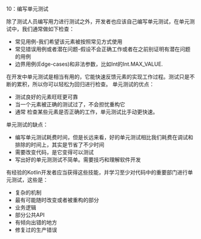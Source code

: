 10：编写单元测试

除了测试人员编写用力进行测试之外，开发者也应该自己编写单元测试，在单元测试中，我们通常做如下检查：

- 常见用例-我们希望该元素被按照常见方式使用
- 常见错误用例或者潜在问题-假设不会正确工作或者在之前别证明有潜在问题的用例
- 边界用例(Edge-cases)和非法参数，比如Int的Int.MAX_VALUE.

在开发中单元测试是相当有用的，它能快速反馈元素的实现工作过程。测试只是不断的累积，所以你可以轻松为回归进行检查。
单元测试的优点：

- 测试良好的元素旺旺更可靠
- 当一个元素被正确的测试过了，不会担忧重构它
- 通常 检查某些元素是否正确的工作，单元测试比手动更快速。

单元测试的缺点：

- 编写单元测试耗费时间，但是长远来看，好的单元测试相比我们耗费在调试和排除的时间上，其实是节省了不少时间
- 需要改变代码，是它变得可以测试
- 写出好的单元测测试不简单。需要技巧和理解软件开发

有经验的Kotlin开发者应当获得这些技能，并学习至少对代码中的重要部门进行单元测试，这些是：

- 复杂的机制
- 最有可能随时改变或者被重构的部分
- 业务逻辑
- 部分公共API
- 有倾向出错的地方
- 修复过的生产错误

